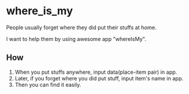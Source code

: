 # where_is_my

People usually forget where they did put their stuffs at home.

I want to help them by using awesome app "whereIsMy".

## How

1. When you put stuffs anywhere, input data(place-item pair) in app.
2. Later, if you forget where you did put stuff, input item's name in app.
3. Then you can find it easily.
